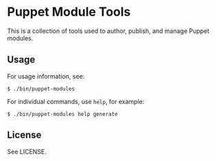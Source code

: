 Puppet Module Tools
===================

This is a collection of tools used to author, publish, and manage Puppet
modules.

Usage
-----

For usage information, see:

    $ ./bin/puppet-modules

For individual commands, use `help`, for example:

    $ ./bin/puppet-modules help generate

License
-------

See LICENSE.
